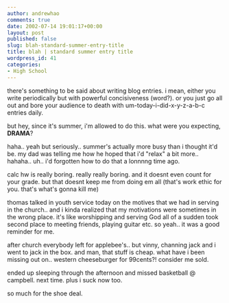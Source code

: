 ```yaml
---
author: andrewhao
comments: true
date: 2002-07-14 19:01:17+00:00
layout: post
published: false
slug: blah-standard-summer-entry-title
title: blah | standard summer entry title
wordpress_id: 41
categories:
- High School
---
```


there's something to be said about writing blog entries. i mean, either you write periodically but with powerful concisiveness (word?). or you just go all out and bore your audience to death with um-today-i-did-x-y-z-a-b-c entries daily.

but hey, since it's summer, i'm allowed to do this. what were you expecting, **DRAMA**?

haha.. yeah but seriously.. summer's actually more busy than i thought it'd be. my dad was telling me how he hoped that i'd "relax" a bit more.. hahaha.. uh.. i'd forgotten how to do that a lonnnng time ago.

calc hw is really boring. really really boring. and it doesnt even count for your grade. but that doesnt keep me from doing em all (that's work ethic for you. that's what's gonna kill me)

thomas talked in youth service today on the motives that we had in serving in the church.. and i kinda realized that my motivations were sometimes in the wrong place. it's like worshipping and serving God all of a sudden took second place to meeting friends, playing guitar etc. so yeah.. it was a good reminder for me.

after church everybody left for applebee's.. but vinny, channing jack and i went to jack in the box. and man, that stuff is cheap. what have i been missing out on.. western cheeseburger for 99cents?! consider me sold.

ended up sleeping through the afternoon and missed basketball @ campbell. next time. plus i suck now too.

so much for the shoe deal.
